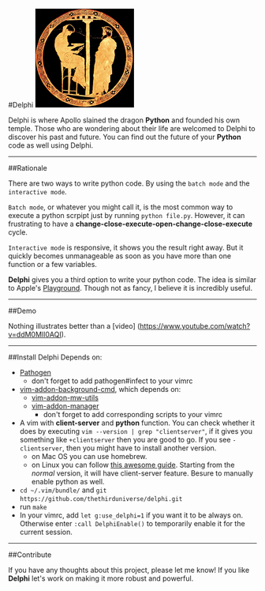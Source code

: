 #Delphi
![Oracle of Delphi](./delphi.jpg)

Delphi is where Apollo slained the dragon **Python** and founded his own temple. Those who are wondering about their life are welcomed to Delphi to discover his past and future. You can find out the future of your **Python** code as well using Delphi.

---

##Rationale

There are two ways to write python code. By using the `batch mode` and the `interactive mode`. 

`Batch mode`, or whatever you might call it, is the most common way to execute a python scrpipt just by running `python file.py`. However, it can frustrating to have a **change-close-execute-open-change-close-execute** cycle.

`Interactive mode` is responsive, it shows you the result right away. But it quickly becomes unmanageable as soon as you have more than one function or a few variables.

**Delphi** gives you a third option to write your python code. The idea is similar to Apple's [Playground](https://developer.apple.com/swift/blog/?id=24). Though not as fancy, I believe it is incredibly useful.

---

##Demo

Nothing illustrates better than a [video] (https://www.youtube.com/watch?v=ddM0MlI0AQI).

---

##Install
Delphi Depends on:

* [Pathogen](https://github.com/tpope/vim-pathogen)
	* don't forget to add pathogen#infect to your vimrc	
* [vim-addon-background-cmd](https://github.com/MarcWeber/vim-addon-background-cmd), which depends on:
	* [vim-addon-mw-utils](https://github.com/MarcWeber/vim-addon-mw-utils)
	* [vim-addon-manager](https://github.com/MarcWeber/vim-addon-manager)
		* don't forget to add corresponding scripts to your vimrc
* A vim with **client-server** and **python** function. You can check whether it does by executing `vim --version | grep "clientserver"`, if it gives you something like `+clientserver` then you are good to go. If you see `-clientserver`, then you might have to install another version.
	* on Mac OS you can use homebrew.
	* on Linux you can follow [this awesome guide](https://github.com/Valloric/YouCompleteMe/wiki/Building-Vim-from-source). Starting from the *normal* version, it will have client-server feature. Besure to manually enable python as well.
* `cd ~/.vim/bundle/` and `git https://github.com/thethirduniverse/delphi.git`
* run `make`
* In your vimrc, add `let g:use_delphi=1` if you want it to be always on. Otherwise enter `:call DelphiEnable()` to temporarily enable it for the current session.
	
___

##Contribute

If you have any thoughts about this project, please let me know! If you like **Delphi** let's work on making it more robust and powerful.
